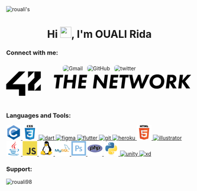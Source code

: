 <img  src="https://komarev.com/ghpvc/?username=rouali98&color=green" alt="rouali's" />
<h1 align="center">Hi <img src="https://raw.githubusercontent.com/MartinHeinz/MartinHeinz/master/wave.gif"
    width="30px" height="30px">, I'm OUALI Rida</h1>
<!--      <div align="center" style="display: flex; align-items : center; justify-content : center;">
	<div>
		<a href="https://github.com/rouali98">
		<img  src="https://badge.mediaplus.ma/greenbinary/rouali" width="475px" alt="rouali's 42 stats" />
	</a>
	</div>
     </div> -->

     

<h3 align="left">Connect with me:</h3>
<div style="margin-top:24px; display:flex; gap:12px; justify-content:center;">
	<a  href="mailto:ridaouali98@gmail.com">
  <img style="display:inline-block; border-radius:6px" src="https://img.shields.io/badge/Gmail-D14836?style=for-the-badge&logo=gmail&logoColor=white" alt="Gmail"/>
  </a>
	<a href="https://github.com/rouali98">
  <img  style="display:inline-block; border-radius:6px" src="https://img.shields.io/badge/github-%23121011.svg?style=for-the-badge&logo=github&logoColor=white" alt="GitHub"/>
  </a>
	<a href="https://www.Twitter.com/rouali98/">
  <img style="display:inline-block; border-radius:6px"  src="https://img.shields.io/badge/twitter-%230077B5.svg?style=for-the-badge&logo=twitter&logoColor=white" alt="twitter"/>
  </a>
</div>

<div style="width: 500px;">
        <svg xmlns="http://www.w3.org/2000/svg" xmlns:xlink="http://www.w3.org/1999/xlink" version="1.1" id="Calque_1" x="0px" y="0px" viewBox="0 0 653.4 85.8" style="enable-background:new 0 0 653.4 85.8;" xml:space="preserve"><link xmlns="" type="text/css" rel="stylesheet" id="dark-mode-custom-link"/><link xmlns="" type="text/css" rel="stylesheet" id="dark-mode-general-link"/><style xmlns="" lang="en" type="text/css" id="dark-mode-custom-style"/><style xmlns="" lang="en" type="text/css" id="dark-mode-native-style"/><style xmlns="" lang="en" type="text/css" id="dark-mode-native-sheet"/>
        <g id="Marks__x28_no_editing_x29_">
        </g>
        <g id="Logotype__x28_no_editing_x29_">
        </g>
        <g id="Campus_name">
        </g>
        <g id="Company_name">
            <g>
                <g>
                    <polygon points="67.5,0 45,0 0,45 0,63.3 45,63.3 45,85.8 67.5,85.8 67.5,45 22.5,45    "/>
                    <polygon points="77.2,22.5 99.7,0 77.2,0    "/>
                    <polygon points="122.2,22.5 122.2,0 99.7,0 99.7,22.5 77.2,45 77.2,67.6 99.7,67.6 99.7,45    "/>
                    <polygon points="122.2,45 99.7,67.6 122.2,67.6    "/>
                </g>
                <g>
                    <path d="M190,21.1l-4.8,38.7h-11.1l4.8-38.7h-10.5l1.2-9.4h32l-1.2,9.4H190z"/>
                    <path d="M216.3,29.7h19.2l2.2-18h11.1l-5.9,48.1h-11.1l2.5-20.7h-19.2l-2.5,20.7h-11.1l5.9-48.1h11.1L216.3,29.7z"/>
                    <path d="M284.8,21.1h-15.7l-1.2,9.3h15.2l-1.2,9.4h-15.2l-1.3,10.7h16l-1.2,9.4h-26.8l6-48.2H286L284.8,21.1z"/>
                    <path d="M306.5,59.8l6-48.1h9.7L344.4,43l3.9-31.3h11.1l-5.9,48.1h-9.7l-22.3-31.5l-3.8,31.5H306.5z"/>
                    <path d="M395.3,21.1h-15.7l-1.2,9.3h15.2l-1.2,9.4h-15.2l-1.3,10.7h16l-1.2,9.4h-26.8l5.9-48.1h26.6L395.3,21.1z"/>
                    <path d="M421.8,21.1L417,59.8h-11.1l4.8-38.7h-10.5l1.2-9.4h32l-1.2,9.4H421.8z"/>
                    <path d="M445.6,11.7l6.3,31.9l14.2-31.9h7.6l6.3,31.9l14.1-31.9h11.8l-22.2,48.1h-9.5l-6.4-29.2l-13.6,29.2h-9.5l-10.4-48.1     H445.6z"/>
                    <path d="M552.1,16.9c4.1,4,6.8,10,6.8,17.1c0,6.9-2.4,14.3-7.4,19.5c-6.1,6.2-13.6,7.4-19.9,7.4c-6,0-12.6-1.1-18.3-6.9     c-3.3-3.4-6.8-8.9-6.8-16.8c0-8.4,3.4-15,7.9-19.3c6.1-5.8,13.6-7.3,19.8-7.3C543.4,10.6,548.9,13.9,552.1,16.9z M522.2,25.5     c-2.8,3-4.4,7-4.4,11c0,4.4,1.7,7.9,3.9,10.1c3.2,3.3,7.1,4,10.5,4c3.2,0,7.2-0.5,10.8-4.1c2.6-2.7,4.5-6.9,4.5-11.8     c0-3.1-0.7-7-3.8-10.1c-3.2-3.1-7-3.8-10-3.8C528.9,20.8,525.1,22.4,522.2,25.5z"/>
                    <path d="M585.1,11.7c4.6,0,9.2,0.4,12.8,4.3c1.7,1.7,3.5,4.8,3.5,9.8c0,4.5-1.6,8.2-4,10.5c-2.1,2-5,3.4-7.6,3.9l12.4,19.6h-13     l-11.6-19l-2.3,19h-11.1l5.9-48.1H585.1z M578.4,33.5h2.7c1.8,0,4.5-0.2,6.5-1.7c1.9-1.5,2.5-3.6,2.5-5.6c0-1.5-0.4-3.5-2.3-4.7     c-1.4-0.9-3.5-1.2-6.1-1.2H580L578.4,33.5z"/>
                    <path d="M622.5,31.8l17.6-20.1h13.3l-21,23.3l17.8,24.8h-14L621.7,38L619,59.8h-11.1l5.9-48.1h11.1L622.5,31.8z"/>
                </g>
            </g>
        </g>
        <g id="Guides__x28_hide_if_needed_x29_">
        </g>
        </svg>
    </div>

<br>
<!-- <div align="center">
	<img src="https://cdn.jsdelivr.net/gh/holic-x/holic-x/assets/github-contribution-grid-snake.svg" />
</div> -->

<!-- <p align = "center">
  <a href="https://github.com/rouali98">
    <img align="center" src="https://github-readme-stats.vercel.app/api/top-langs/?username=rouali98&theme=dark">
  </a>
  <a href="https://github.com/rouali98">
    <img align="center" src="https://github-readme-stats.vercel.app/api?username=rouali98&show_icons=true&theme=dark&line_height=30" alt="Ankit's github stats"/>
  </a>
</p> -->

<h3 align="left">Languages and Tools:</h3>
<p align="left"> <a href="https://www.cprogramming.com/" target="_blank" rel="noreferrer"> <img src="https://raw.githubusercontent.com/devicons/devicon/master/icons/c/c-original.svg" alt="c" width="40" height="40"/> </a> <a href="https://www.w3schools.com/css/" target="_blank" rel="noreferrer"> <img src="https://raw.githubusercontent.com/devicons/devicon/master/icons/css3/css3-original-wordmark.svg" alt="css3" width="40" height="40"/> </a> <a href="https://dart.dev" target="_blank" rel="noreferrer"> <img src="https://www.vectorlogo.zone/logos/dartlang/dartlang-icon.svg" alt="dart" width="40" height="40"/> </a> <a href="https://www.figma.com/" target="_blank" rel="noreferrer"> <img src="https://www.vectorlogo.zone/logos/figma/figma-icon.svg" alt="figma" width="40" height="40"/> </a> <a href="https://flutter.dev" target="_blank" rel="noreferrer"> <img src="https://www.vectorlogo.zone/logos/flutterio/flutterio-icon.svg" alt="flutter" width="40" height="40"/> </a> <a href="https://git-scm.com/" target="_blank" rel="noreferrer"> <img src="https://www.vectorlogo.zone/logos/git-scm/git-scm-icon.svg" alt="git" width="40" height="40"/> </a> <a href="https://heroku.com" target="_blank" rel="noreferrer"> <img src="https://www.vectorlogo.zone/logos/heroku/heroku-icon.svg" alt="heroku" width="40" height="40"/> </a> <a href="https://www.w3.org/html/" target="_blank" rel="noreferrer"> <img src="https://raw.githubusercontent.com/devicons/devicon/master/icons/html5/html5-original-wordmark.svg" alt="html5" width="40" height="40"/> </a> <a href="https://www.adobe.com/in/products/illustrator.html" target="_blank" rel="noreferrer"> <img src="https://www.vectorlogo.zone/logos/adobe_illustrator/adobe_illustrator-icon.svg" alt="illustrator" width="40" height="40"/> </a> <a href="https://www.java.com" target="_blank" rel="noreferrer"> <img src="https://raw.githubusercontent.com/devicons/devicon/master/icons/java/java-original.svg" alt="java" width="40" height="40"/> </a> <a href="https://developer.mozilla.org/en-US/docs/Web/JavaScript" target="_blank" rel="noreferrer"> <img src="https://raw.githubusercontent.com/devicons/devicon/master/icons/javascript/javascript-original.svg" alt="javascript" width="40" height="40"/> </a> <a href="https://www.linux.org/" target="_blank" rel="noreferrer"> <img src="https://raw.githubusercontent.com/devicons/devicon/master/icons/linux/linux-original.svg" alt="linux" width="40" height="40"/> </a> <a href="https://www.mysql.com/" target="_blank" rel="noreferrer"> <img src="https://raw.githubusercontent.com/devicons/devicon/master/icons/mysql/mysql-original-wordmark.svg" alt="mysql" width="40" height="40"/> </a> <a href="https://www.photoshop.com/en" target="_blank" rel="noreferrer"> <img src="https://raw.githubusercontent.com/devicons/devicon/master/icons/photoshop/photoshop-line.svg" alt="photoshop" width="40" height="40"/> </a> <a href="https://www.php.net" target="_blank" rel="noreferrer"> <img src="https://raw.githubusercontent.com/devicons/devicon/master/icons/php/php-original.svg" alt="php" width="40" height="40"/> </a> <a href="https://www.python.org" target="_blank" rel="noreferrer"> <img src="https://raw.githubusercontent.com/devicons/devicon/master/icons/python/python-original.svg" alt="python" width="40" height="40"/> </a> <a href="https://unity.com/" target="_blank" rel="noreferrer"> <img src="https://www.vectorlogo.zone/logos/unity3d/unity3d-icon.svg" alt="unity" width="40" height="40"/> </a> <a href="https://www.adobe.com/products/xd.html" target="_blank" rel="noreferrer"> <img src="https://cdn.worldvectorlogo.com/logos/adobe-xd.svg" alt="xd" width="40" height="40"/> </a> </p>


<!-- <a href="https://github.com/rouali98"><img alt="rouali's Activity Graph"
    src="https://activity-graph.herokuapp.com/graph?username=rouali98&bg_color=0D1117&color=5BCDEC&line=5BCDEC&point=FFFFFF&hide_border=true" /></a> -->


<h3 align="left">Support:</h3>
<p><a href="https://www.buymeacoffee.com/rouali98"> <img align="left" src="https://cdn.buymeacoffee.com/buttons/v2/default-yellow.png" height="50" width="210" alt="rouali98" /></a></p><br><br>


